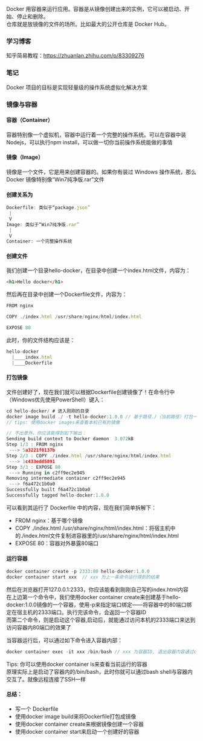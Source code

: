  Docker 用容器来运行应用。容器是从镜像创建出来的实例，它可以被启动、开始、停止和删除。   
 仓库就是放镜像的文件的场所。比如最大的公开仓库是 Docker Hub。 
 ### 学习博客
 知乎简易教程：https://zhuanlan.zhihu.com/p/83309276    
### 笔记
Docker 项目的目标是实现轻量级的操作系统虚拟化解决方案
### 镜像与容器
#### 容器（Container）
容器特别像一个虚拟机，容器中运行着一个完整的操作系统。可以在容器中装 Nodejs，可以执行npm install，可以做一切你当前操作系统能做的事情
#### 镜像（Image）
镜像是一个文件，它是用来创建容器的。如果你有装过 Windows 操作系统，那么 Docker 镜像特别像“Win7纯净版.rar”文件
#### 创建关系为
```js
Dockerfile: 类似于“package.json”
 |
 V
Image: 类似于“Win7纯净版.rar”
 |
 V
Container: 一个完整操作系统
```
#### 创建文件
我们创建一个目录hello-docker，在目录中创建一个index.html文件，内容为：
```html
<h1>Hello docker</h1>
```
然后再在目录中创建一个Dockerfile文件，内容为：

```js
FROM nginx

COPY ./index.html /usr/share/nginx/html/index.html

EXPOSE 80
```
此时，你的文件结构应该是：
```js
hello-docker
  |____index.html
  |____Dockerfile
```
#### 打包镜像
文件创建好了，现在我们就可以根据Dockerfile创建镜像了！在命令行中（Windows优先使用PowerShell）键入：
```js
cd hello-docker/ # 进入刚刚的目录
docker image build ./ -t hello-docker:1.0.0 // 基于路径./（当前路径）打包一个镜像，镜像的名字是hello-docker，版本号是1.0.0。该命令会自动寻找Dockerfile来打包出一个镜像
// tips: 使用docker images来查看本机已有的镜像   

// 不出意外，你应该能得到如下输出：
Sending build context to Docker daemon  3.072kB
Step 1/3 : FROM nginx
 ---> 5a3221f0137b
Step 2/3 : COPY ./index.html /usr/share/nginx/html/index.html
 ---> 1c433edd5891
Step 3/3 : EXPOSE 80
 ---> Running in c2ff9ec2e945
Removing intermediate container c2ff9ec2e945
 ---> f6a472c1b0a0
Successfully built f6a472c1b0a0
Successfully tagged hello-docker:1.0.0
```
可以看到其运行了 Dockerfile 中的内容，现在我们简单拆解下：   
- FROM nginx：基于哪个镜像   
- COPY ./index.html /usr/share/nginx/html/index.html：将宿主机中的./index.html文件复制进容器里的/usr/share/nginx/html/index.html 
- EXPOSE 80：容器对外暴露80端口  
  
#### 运行容器
```js
docker container create -p 2333:80 hello-docker:1.0.0
docker container start xxx  // xxx 为上一条命令运行得到的结果
```
然后在浏览器打开127.0.0.1:2333，你应该能看到刚刚自己写的index.html内容   
在上边第一个命令中，我们使用docker container create来创建基于hello-docker:1.0.0镜像的一个容器，使用-p来指定端口绑定——将容器中的80端口绑定在宿主机的2333端口。执行完该命令，会返回一个容器ID    
而第二个命令，则是启动这个容器,启动后，就能通过访问本机的2333端口来达到访问容器内80端口的效果了  

当容器运行后，可以通过如下命令进入容器内部：
```js
docker container exec -it xxx /bin/bash // xxx 为容器ID, 退出容器内容通过control + D
```
Tips: 你可以使用docker container ls来查看当前运行的容器     
原理实际上是启动了容器内的/bin/bash，此时你就可以通过bash shell与容器内交互了。就像远程连接了SSH一样

#### 总结：
- 写一个 Dockerfile
- 使用docker image build来将Dockerfile打包成镜像
- 使用docker container create来根据镜像创建一个容器
- 使用docker container start来启动一个创建好的容器



